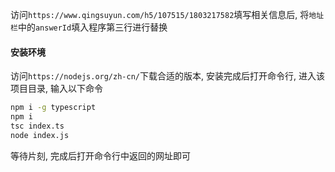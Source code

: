 访问`https://www.qingsuyun.com/h5/107515/1803217582`填写相关信息后, 将`地址栏`中的`answerId`填入程序第三行进行替换

#### 安装环境
访问`https://nodejs.org/zh-cn/`下载合适的版本, 安装完成后打开命令行, 进入该项目目录, 输入以下命令
```bash
npm i -g typescript
npm i
tsc index.ts
node index.js
```
等待片刻, 完成后打开命令行中返回的网址即可
